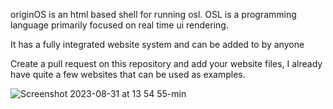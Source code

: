 originOS is an html based shell for running osl. OSL is a programming language primarily focused on real time ui rendering.

It has a fully integrated website system and can be added to by anyone

Create a pull request on this repository and add your website files, I already have quite a few websites that can be used as examples.

![Screenshot 2023-08-31 at 13 54 55-min](https://github.com/Mistium/Origin-OS/assets/92952823/381b4e72-7bb9-4dfe-91cf-ac32f2bb1912)

